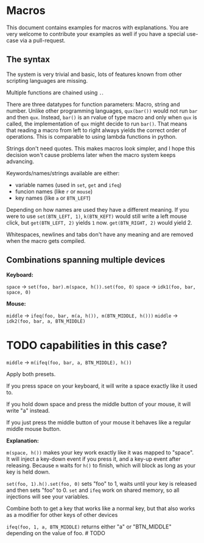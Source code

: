 # Macros

This document contains examples for macros with explanations. You are very
welcome to contribute your examples as well if you have a special use-case
via a pull-request.

## The syntax

The system is very trivial and basic, lots of features known from other
scripting languages are missing.

Multiple functions are chained using `.`.

There are three datatypes for function parameters: Macro, string and number.
Unlike other programming languages, `qux(bar())` would not run `bar` and then
`qux`. Instead, `bar()` is an rvalue of type macro and only when `qux` is
called, the implementation of `qux` might decide to run `bar()`. That means
that reading a macro from left to right always yields the correct order of
operations. This is comparable to using lambda functions in python.

Strings don't need quotes. This makes macros look simpler, and I hope
this decision won't cause problems later when the macro system keeps advancing.

Keywords/names/strings available are either:
- variable names (used in `set`, `get` and `ifeq`)
- funcion names (like `r` or `mouse`)
- key names (like `a` or `BTN_LEFT`)

Depending on how names are used they have a different meaning. If you were
to use `set(BTN_LEFT, 1)`, `k(BTN_KEFT)` would still write a left mouse click,
but `get(BTN_LEFT, 2)` yields `1` now. `get(BTN_RIGHT, 2)` would yield 2.

Whitespaces, newlines and tabs don't have any meaning and are removed
when the macro gets compiled.

## Combinations spanning multiple devices

**Keyboard:**

`space` -> `set(foo, bar).m(space, h()).set(foo, 0)`
`space` -> `idk1(foo, bar, space, 0)`

**Mouse:**

`middle` -> `ifeq(foo, bar, m(a, h()), m(BTN_MIDDLE, h()))`
`middle` -> `idk2(foo, bar, a, BTN_MIDDLE)`

# TODO capabilities in this case?
`middle` -> `m(ifeq(foo, bar, a, BTN_MIDDLE), h())`

Apply both presets.

If you press space on your keyboard, it will write a space exactly like
it used to.

If you hold down space and press the middle button of your mouse, it will
write "a" instead.

If you just press the middle button of your mouse it behaves like a regular
middle mouse button.

**Explanation:**

`m(space, h())` makes your key work exactly like it was mapped to "space".
It will inject a key-down event if you press it, and a key-up event after
releasing. Because `m` waits for `h()` to finish, which will block as long
as your key is held down.

`set(foo, 1).h().set(foo, 0)` sets "foo" to 1, waits until your key is
released and then sets "foo" to 0. `set` and `ifeq` work on shared memory,
so all injections will see your variables.

Combine both to get a key that works like a normal key, but that also
works as a modifier for other keys of other devices

`ifeq(foo, 1, a, BTN_MIDDLE)` returns either "a" or "BTN_MIDDLE" depending
on the value of foo. # TODO
